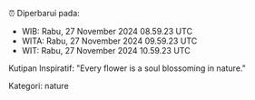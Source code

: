 ⏰ Diperbarui pada:
- WIB: Rabu, 27 November 2024 08.59.23 UTC
- WITA: Rabu, 27 November 2024 09.59.23 UTC
- WIT: Rabu, 27 November 2024 10.59.23 UTC

Kutipan Inspiratif:
"Every flower is a soul blossoming in nature."


Kategori: nature

